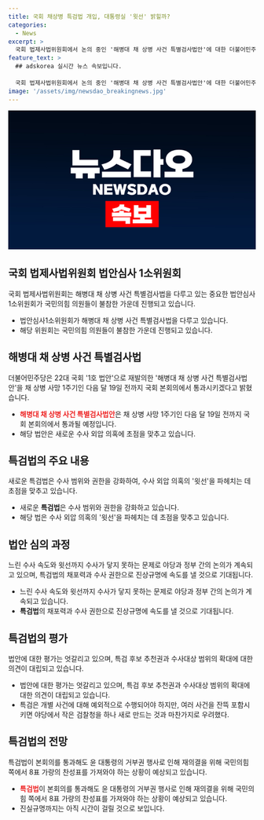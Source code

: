 ```yaml
---
title: 국회 채상병 특검법 개입, 대통령실 '윗선' 밝힐까?
categories:
  - News
excerpt: >
  국회 법제사법위원회에서 논의 중인 '해병대 채 상병 사건 특별검사법안'에 대한 더불어민주당의 적극적인 대응과 국회 법사위와 상의를 거쳐 법안 심사에 착수됨. 새 특검법은 윤석열 대통령의 재의요구를 거부하는 등 수사 외압 의혹에 초점을 맞추고, 수사·재판 범위를 확대함. 수사 인력과 권한을 강화하여 민주당과 야당의 논의가 예상되고, 대통령의 거부권 행사 등 정치적 과정을 거쳐 진실규명이 일대 가속화될 전망. 그러나 법안 심사 완료 후에도 정치적 과정과 거부권 행사 등을 놓고 예상되는 논란도 주목되고 있음.
feature_text: >
  ## adskorea 실시간 뉴스 속보입니다.

  국회 법제사법위원회에서 논의 중인 '해병대 채 상병 사건 특별검사법안'에 대한 더불어민주당의 적극적인 대응과 국회 법사위와 상의를 거쳐 법안 심사에 착수됨. 새 특검법은 윤석열 대통령의 재의요구를 거부하는 등 수사 외압 의혹에 초점을 맞추고, 수사·재판 범위를 확대함. 수사 인력과 권한을 강화하여 민주당과 야당의 논의가 예상되고, 대통령의 거부권 행사 등 정치적 과정을 거쳐 진실규명이 일대 가속화될 전망. 그러나 법안 심사 완료 후에도 정치적 과정과 거부권 행사 등을 놓고 예상되는 논란도 주목되고 있음.
image: '/assets/img/newsdao_breakingnews.jpg'
---
```


<p><img src="/assets/img/newsdao_breakingnews.jpg" alt="adskorea 속보" /></p>

<h2 data-ke-size="size26">국회 법제사법위원회 법안심사 1소위원회</h2>

<p data-ke-size="size16">국회 법제사법위원회는 해병대 채 상병 사건 특별검사법을 다루고 있는 중요한 법안심사 1소위원회가 국민의힘 의원들이 불참한 가운데 진행되고 있습니다.</p>

<ul>
<li>법안심사1소위원회가 해병대 채 상병 사건 특별검사법을 다루고 있습니다.</li>
<li>해당 위원회는 국민의힘 의원들이 불참한 가운데 진행되고 있습니다.</li>
</ul>

<h2 data-ke-size="size26">해병대 채 상병 사건 특별검사법</h2>

<p data-ke-size="size16">더불어민주당은 22대 국회 '1호 법안'으로 재발의한 '해병대 채 상병 사건 특별검사법안'을 채 상병 사망 1주기인 다음 달 19일 전까지 국회 본회의에서 통과시키겠다고 밝혔습니다.</p>

<ul>
<li><b><span style="color: #ee2323;">해병대 채 상병 사건 특별검사법안</span></b>은 채 상병 사망 1주기인 다음 달 19일 전까지 국회 본회의에서 통과될 예정입니다.</li>
<li>해당 법안은 새로운 수사 외압 의혹에 초점을 맞추고 있습니다.</li>
</ul>

<h2 data-ke-size="size26">특검법의 주요 내용</h2>

<p data-ke-size="size16">새로운 특검법은 수사 범위와 권한을 강화하여, 수사 외압 의혹의 '윗선'을 파헤치는 데 초점을 맞추고 있습니다.</p>

<ul>
<li>새로운 <b>특검법</b>은 수사 범위와 권한을 강화하고 있습니다.</li>
<li>해당 법은 수사 외압 의혹의 '윗선'을 파헤치는 데 초점을 맞추고 있습니다.</li>
</ul>

<h2 data-ke-size="size26">법안 심의 과정</h2>

<p data-ke-size="size16">느린 수사 속도와 윗선까지 수사가 닿지 못하는 문제로 야당과 정부 간의 논의가 계속되고 있으며, 특검법의 채포력과 수사 권한으로 진상규명에 속도를 낼 것으로 기대됩니다.</p>

<ul>
<li>느린 수사 속도와 윗선까지 수사가 닿지 못하는 문제로 야당과 정부 간의 논의가 계속되고 있습니다.</li>
<li><b>특검법</b>의 채포력과 수사 권한으로 진상규명에 속도를 낼 것으로 기대됩니다.</li>
</ul>

<h2 data-ke-size="size26">특검법의 평가</h2>

<p data-ke-size="size16">법안에 대한 평가는 엇갈리고 있으며, 특검 후보 추천권과 수사대상 범위의 확대에 대한 의견이 대립되고 있습니다.</p>

<ul>
<li>법안에 대한 평가는 엇갈리고 있으며, 특검 후보 추천권과 수사대상 범위의 확대에 대한 의견이 대립되고 있습니다.</li>
<li>특검은 개별 사건에 대해 예외적으로 수행되어야 하지만, 여러 사건을 잔뜩 포함시키면 야당에서 작은 검찰청을 하나 새로 만드는 것과 마찬가지로 우려했다.</li>
</ul>

<h2 data-ke-size="size26">특검법의 전망</h2>

<p data-ke-size="size16">특검법이 본회의를 통과해도 윤 대통령의 거부권 행사로 인해 재의결을 위해 국민의힘 쪽에서 8표 가량의 찬성표를 가져와야 하는 상황이 예상되고 있습니다.</p>

<ul>
<li><b><span style="color: #ee2323;">특검법</span></b>이 본회의를 통과해도 윤 대통령의 거부권 행사로 인해 재의결을 위해 국민의힘 쪽에서 8표 가량의 찬성표를 가져와야 하는 상황이 예상되고 있습니다.</li>
<li>진실규명까지는 아직 시간이 걸릴 것으로 보입니다.</li>
</ul>

